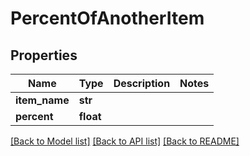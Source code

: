 # PercentOfAnotherItem


## Properties
Name | Type | Description | Notes
------------ | ------------- | ------------- | -------------
**item_name** | **str** |  | 
**percent** | **float** |  | 

[[Back to Model list]](../README.md#documentation-for-models) [[Back to API list]](../README.md#documentation-for-api-endpoints) [[Back to README]](../README.md)


